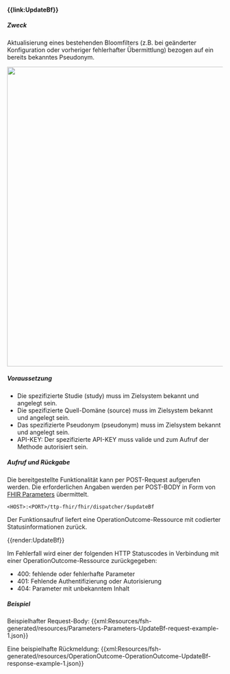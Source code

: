 #### **{{link:UpdateBf}}**

##### **Zweck**
Aktualisierung eines bestehenden Bloomfilters (z.B. bei geänderter Konfiguration oder vorheriger fehlerhafter Übermittlung) bezogen auf ein bereits bekanntes Pseudonym.

<p align="center">
  <img width="700" src="https://www.ths-greifswald.de/wp-content/uploads/2023/03/fhirgw-updateBf.png">
</p>

##### **Voraussetzung**
- Die spezifizierte Studie (study) muss im Zielsystem bekannt und angelegt sein.
- Die spezifizierte Quell-Domäne (source) muss im Zielsystem bekannt und angelegt sein.
- Das spezifizierte Pseudonym (pseudonym) muss im Zielsystem bekannt und angelegt sein.
- API-KEY: Der spezifizierte API-KEY muss valide und zum Aufruf der Methode autorisiert sein.

##### **Aufruf und Rückgabe**
Die bereitgestellte Funktionalität kann per POST-Request aufgerufen werden. Die erforderlichen Angaben werden per POST-BODY in Form von [FHIR Parameters](https://www.hl7.org/fhir/parameters.html) übermittelt.

`<HOST>:<PORT>/ttp-fhir/fhir/dispatcher/$updateBf`

Der Funktionsaufruf liefert eine OperationOutcome-Ressource mit codierter Statusinformationen zurück.

{{render:UpdateBf}}

Im Fehlerfall wird einer der folgenden HTTP Statuscodes in Verbindung mit einer OperationOutcome-Ressource zurückgegeben:
* 400: fehlende oder fehlerhafte Parameter
* 401: Fehlende Authentifizierung oder Autorisierung
* 404: Parameter mit unbekanntem Inhalt

##### **Beispiel**
Beispielhafter Request-Body:
{{xml:Resources/fsh-generated/resources/Parameters-Parameters-UpdateBf-request-example-1.json}}

Eine beispielhafte Rückmeldung:
{{xml:Resources/fsh-generated/resources/OperationOutcome-OperationOutcome-UpdateBf-response-example-1.json}}